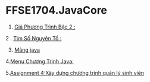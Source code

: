 # FFSE1704.JavaCore
1. [Giả Phương Trình Bậc 2 :](https://github.com/FASTTRACKSE/FFSE1704.JavaCore/blob/master/FFSE1702044_BuiVu/src/GiaiPtBac2/GiaiPtBac2.java)

2 . [Tìm Số Nguyên Tố :](https://github.com/FASTTRACKSE/FFSE1704.JavaCore/tree/master/FFSE1702044_BuiVu/src/TimSoNguyenTo)

3. [Mảng java](https://github.com/FASTTRACKSE/FFSE1704.JavaCore/blob/master/FFSE1702044_BuiVu/src/CtNhapDuLieuChoMang/CtNhapDuLieuChoMang.java) 

4.[Menu Chương Trình Java: ](https://github.com/FASTTRACKSE/FFSE1704.JavaCore/blob/master/FFSE1702044_BuiVu/src/ChuongTrinh/MenuChuongTrinh.java)

5.[Assignment 4:Xây dựng chương trình quản lý sinh viên](https://github.com/FASTTRACKSE/FFSE1704.JavaCore/tree/master/FFSE1702044_BuiVu/src/javacore)
